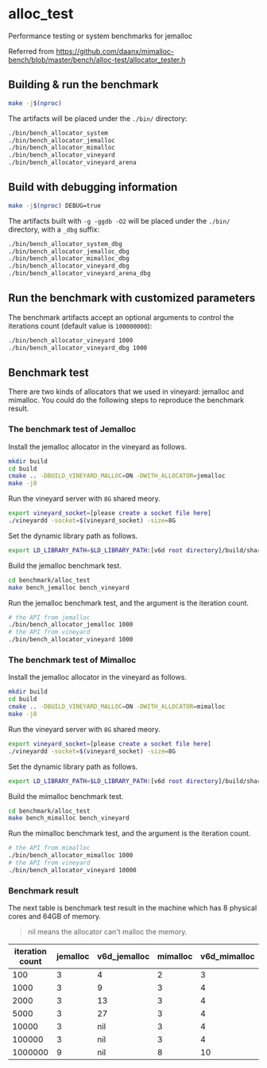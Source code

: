 # alloc_test

Performance testing or system benchmarks for jemalloc

Referred from <https://github.com/daanx/mimalloc-bench/blob/master/bench/alloc-test/allocator_tester.h>

## Building & run the benchmark

```bash
make -j$(nproc)
```

The artifacts will be placed under the `./bin/` directory:

```bash
./bin/bench_allocator_system
./bin/bench_allocator_jemalloc
./bin/bench_allocator_mimalloc
./bin/bench_allocator_vineyard
./bin/bench_allocator_vineyard_arena
```

## Build with debugging information

```bash
make -j$(nproc) DEBUG=true
```

The artifacts built with `-g -ggdb -O2` will be placed under the `./bin/` directory, with a `_dbg` suffix:

```bash
./bin/bench_allocator_system_dbg
./bin/bench_allocator_jemalloc_dbg
./bin/bench_allocator_mimalloc_dbg
./bin/bench_allocator_vineyard_dbg
./bin/bench_allocator_vineyard_arena_dbg
```

## Run the benchmark with customized parameters

The benchmark artifacts accept an optional arguments to control the iterations count (default value is `100000000`):

```bash
./bin/bench_allocator_vineyard 1000
./bin/bench_allocator_vineyard_dbg 1000
```

## Benchmark test

There are two kinds of allocators that we used in vineyard: jemalloc and mimalloc. You could do the following steps to reproduce the benchmark result.

### The benchmark test of Jemalloc

Install the jemalloc allocator in the vineyard as follows.

```sh
mkdir build
cd build
cmake .. -DBUILD_VINEYARD_MALLOC=ON -DWITH_ALLOCATOR=jemalloc
make -j8
```

Run the vineyard server with `8G` shared meory.

```sh
export vineyard_socket=[please create a socket file here]
./vineyardd -socket=$(vineyard_socket) -size=8G
```

Set the dynamic library path as follows.

```sh
export LD_LIBRARY_PATH=$LD_LIBRARY_PATH:[v6d root directory]/build/shared-lib
```

Build the jemalloc benchmark test.

```sh
cd benchmark/alloc_test
make bench_jemalloc bench_vineyard
```

Run the jemalloc benchmark test, and the argument is the iteration count.

```sh
# the API from jemalloc
./bin/bench_allocator_jemalloc 1000
# the API from vineyard
./bin/bench_allocator_vineyard 1000
```

### The benchmark test of Mimalloc

Install the jemalloc allocator in the vineyard as follows.

```sh
mkdir build
cd build
cmake .. -DBUILD_VINEYARD_MALLOC=ON -DWITH_ALLOCATOR=mimalloc
make -j8
```

Run the vineyard server with `8G` shared meory.

```sh
export vineyard_socket=[please create a socket file here]
./vineyardd -socket=$(vineyard_socket) -size=8G
```

Set the dynamic library path as follows.

```sh
export LD_LIBRARY_PATH=$LD_LIBRARY_PATH:[v6d root directory]/build/shared-lib
```

Build the mimalloc benchmark test.

```sh
cd benchmark/alloc_test
make bench_mimalloc bench_vineyard
```

Run the mimalloc benchmark test, and the argument is the iteration count.

```sh
# the API from mimalloc
./bin/bench_allocator_mimalloc 1000
# the API from vineyard
./bin/bench_allocator_vineyard 10000
```

### Benchmark result

The next table is benchmark test result in the machine which has 8 physical cores and 64GB of memory.

> nil means the allocator can't malloc the memory.

| iteration count | jemalloc | v6d_jemalloc | mimalloc | v6d_mimalloc |
| --------------- | -------- | ------------ | -------- | ------------ |
| 100             | 3        | 4            | 2        | 3            |
| 1000            | 3        | 9            | 3        | 4            |
| 2000            | 3        | 13           | 3        | 4            |
| 5000            | 3        | 27           | 3        | 4            |
| 10000           | 3        | nil          | 3        | 4            |
| 100000          | 3        | nil          | 3        | 4            |
| 1000000         | 9        | nil          | 8        | 10           |
